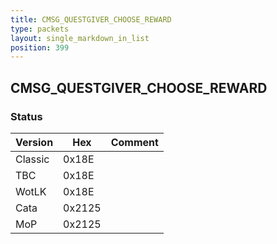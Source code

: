 ```yaml
---
title: CMSG_QUESTGIVER_CHOOSE_REWARD
type: packets
layout: single_markdown_in_list
position: 399
---
```


## CMSG_QUESTGIVER_CHOOSE_REWARD

### Status

Version    | Hex        | Comment
---------- | ---------- | ---------- 
Classic    | 0x18E      | 
TBC        | 0x18E      | 
WotLK      | 0x18E      | 
Cata       | 0x2125     | 
MoP        | 0x2125     | 